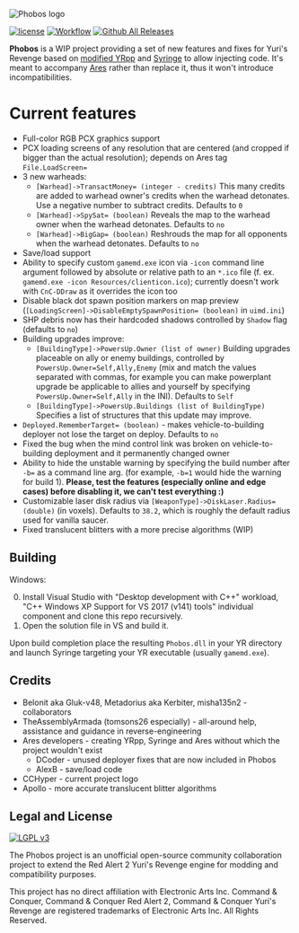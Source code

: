 ![Phobos logo](logo.png)

[![license](https://img.shields.io/github/license/Phobos-developers/Phobos.svg)](https://www.gnu.org/licenses/lgpl-3.0.en.html)
[![Workflow](https://img.shields.io/github/workflow/status/Phobos-developers/Phobos/Nightly%20Build.svg)](https://github.com/Phobos-developers/Phobos/actions)
[![Github All Releases](https://img.shields.io/github/downloads/Phobos-developers/Phobos/total.svg)](https://github.com/Phobos-developers/Phobos/releases)

**Phobos** is a WIP project providing a set of new features and fixes for Yuri's Revenge based on [modified YRpp](https://github.com/Metadorius/YRpp) and [Syringe](https://github.com/Ares-Developers/Syringe) to allow injecting code. It's meant to accompany [Ares](https://github.com/Ares-Developers/Ares) rather than replace it, thus it won't introduce incompatibilities.

**Current features**
============

- Full-color RGB PCX graphics support
- PCX loading screens of any resolution that are centered (and cropped if bigger than the actual resolution); depends on Ares tag `File.LoadScreen=`
- 3 new warheads:
  - `[Warhead]->TransactMoney= (integer - credits)`
    This many credits are added to warhead owner's credits when the warhead detonates. Use a negative number to subtract credits. Defaults to `0`
  - `[Warhead]->SpySat= (boolean)`
    Reveals the map to the warhead owner when the warhead detonates. Defaults to `no`
  - `[Warhead]->BigGap= (boolean)`
    Reshrouds the map for all opponents when the warhead detonates. Defaults to `no`
- Save/load support
- Ability to specify custom `gamemd.exe` icon via `-icon` command line argument followed by absolute or relative path to an `*.ico` file (f. ex. `gamemd.exe -icon Resources/clienticon.ico`); currently doesn't work with `CnC-DDraw` as it overrides the icon too
- Disable black dot spawn position markers on map preview (`[LoadingScreen]->DisableEmptySpawnPosition= (boolean)` in `uimd.ini`)
- SHP debris now has their hardcoded shadows controlled by `Shadow` flag (defaults to `no`)
- Building upgrades improve:
  - `[BuildingType]->PowersUp.Owner (list of owner)`
    Building upgrades placeable on ally or enemy buildings, controlled by `PowersUp.Owner=Self,Ally,Enemy` (mix and match the values separated with commas, for example you can   make powerplant upgrade be applicable to allies and yourself by specifying `PowersUp.Owner=Self,Ally` in the INI). Defaults to `Self`
  - `[BuildingType]->PowersUp.Buildings (list of BuildingType)`
    Specifies a list of structures that this update may improve.
- `Deployed.RememberTarget= (boolean)` - makes vehicle-to-building deployer not lose the target on deploy. Defaults to `no`
- Fixed the bug when the mind control link was broken on vehicle-to-building deployment and it permanently changed owner
- Ability to hide the unstable warning by specifying the build number after `-b=` as a command line arg. (for example, `-b=1` would hide the warning for build 1). **Please, test the features (especially online and edge cases) before disabling it, we can't test everything :)**
- Customizable laser disk radius via `[WeaponType]->DiskLaser.Radius= (double)` (in voxels). Defaults to `38.2`, which is roughly the default radius used for vanilla saucer.
- Fixed translucent blitters with a more precise algorithms (WIP)

Building
--------

Windows:

0. Install Visual Studio with "Desktop development with C++" workload, "C++ Windows XP Support for VS 2017 (v141) tools" individual component and clone this repo recursively.
1. Open the solution file in VS and build it.

Upon build completion place the resulting `Phobos.dll` in your YR directory and launch Syringe targeting your YR executable (usually `gamemd.exe`).


Credits
-------

- Belonit aka Gluk-v48, Metadorius aka Kerbiter, misha135n2 - collaborators
- TheAssemblyArmada (tomsons26 especially) - all-around help, assistance and guidance in reverse-engineering
- Ares developers - creating YRpp, Syringe and Ares without which the project wouldn't exist
  - DCoder - unused deployer fixes that are now included in Phobos
  - AlexB - save/load code
- CCHyper - current project logo
- Apollo - more accurate translucent blitter algorithms

Legal and License
-----
[![LGPL v3](https://www.gnu.org/graphics/lgplv3-147x51.png)](https://opensource.org/licenses/LGPL-3.0)

The Phobos project is an unofficial open-source community collaboration project to extend the Red Alert 2 Yuri's Revenge engine for modding and compatibility purposes.

This project has no direct affiliation with Electronic Arts Inc. Command & Conquer, Command & Conquer Red Alert 2, Command & Conquer Yuri's Revenge are registered trademarks of Electronic Arts Inc. All Rights Reserved.


